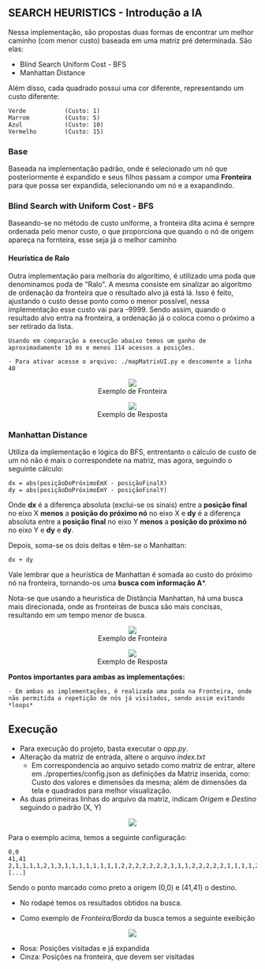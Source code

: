 
## SEARCH HEURISTICS - Introdução a IA

Nessa implementação, são propostas duas formas de encontrar um melhor caminho (com menor custo) baseada em uma matriz
pré determinada. São elas: 

- Blind Search Uniform Cost - BFS
- Manhattan Distance

Além disso, cada quadrado possui uma cor diferente, representando um custo diferente:

    Verde           (Custo: 1)
    Marrom          (Custo: 5)
    Azul            (Custo: 10)
    Vermelho        (Custo: 15)

### Base
Baseada na implementação padrão, onde é selecionado um nó que posteriormente é expandido e seus filhos passam a compor uma __Fronteira__ para que possa ser expandida, selecionando um nó e a exapandindo.

### Blind Search with Uniform Cost - BFS

Baseando-se no método de custo uniforme, a fronteira dita acima é sempre ordenada pelo menor custo, o que proporciona que quando o nó de origem apareça na fornteira, esse seja já o melhor caminho

#### Heurística de Ralo

Outra implementação para melhoria do algoritimo, é utilizado uma poda que denominamos poda de "Ralo". A mesma consiste em sinalizar ao algoritmo de ordenação da fronteira que o resultado alvo já está lá. Isso é feito, ajustando o custo desse ponto como o menor possível, nessa implementação esse custo vai para -9999. Sendo assim, quando o resultado alvo entra na fronteira, a ordenação já o coloca como o próximo a ser retirado da lista. 

    Usando em comparação a execução abaixo temos um ganho de aproximadamente 10 ms e menos 114 acessos a posições.

    - Para ativar acesse o arquivo: ./mapMatrixUI.py e descomente a linha 40



<p align="center">
    <img src="./img-docs/img4.png"> <br>Exemplo de Fronteira
</p>

<p align="center">
    <img src="./img-docs/img3.png"> <br>Exemplo de Resposta
</p>

 ### Manhattan Distance

    
Utiliza da implementação e lógica do BFS, entrentanto o cálculo de custo de um nó não é mais o correspondete na matriz, mas agora, seguindo o seguinte cálculo:

    dx = abs(posiçãoDoPróximoEmX - posiçãoFinalX)
    dy = abs(posiçãoDoPróximoEmY - posiçãoFinalY)

Onde **dx** é a diferença absoluta (exclui-se os sinais) entre a **posição final** no eixo X **menos** a **posição do próximo nó** no eixo X e **dy** é a diferença absoluta entre a **posição final** no eixo Y **menos** a **posição do próximo nó** no eixo Y e **dy** e **dy**.

Depois, soma-se os dois deltas e têm-se o Manhattan:

    dx + dy

Vale lembrar que a heurística de Manhattan é somada ao custo do próximo nó na fronteira, tornando-os uma **busca com informação A***.

Nota-se que usando a heurística de Distância Manhattan, há uma busca mais direcionada, onde as fronteiras de busca são mais concisas, resultando em um tempo menor de busca.

<p align="center">
    <img src="./img-docs/img5.png"> <br>Exemplo de Fronteira
</p>

<p align="center">
    <img src="./img-docs/img6.png"> <br>Exemplo de Resposta
</p>

__Pontos importantes para ambas as implementações:__

    - Em ambas as implementações, é realizada uma poda na Fronteira, onde não permitida a repetição de nós já visitados, sendo assim evitando *loops*


## Execução

- Para execução do projeto, basta executar o *app.py*.
- Alteração da matriz de entrada, altere o arquivo *index.txt*
    -   Em correspondencia ao arquivo setado como matriz de entrar, altere em ./properties/config.json as definições da Matriz inserida, como: Custo dos valores e dimensões da mesma; além de dimensões da tela e quadrados para melhor visualização.
- As duas primeiras linhas do arquivo da matriz, indicam *Origem* e *Destino* seguindo o padrão (X, Y)

<p align="center">
    <img src="./img-docs/img1.png">
</p>


Para o exemplo acima, temos a seguinte configuração: 

    0,0
    41,41
    2,1,1,1,1,2,1,3,1,1,1,1,1,1,1,1,2,2,2,2,2,2,2,1,1,1,2,2,2,2,2,1,1,1,1,2,2,2,1,1,1,1,
    [...]

Sendo o ponto marcado como preto a origem (0,0) e (41,41) o destino.
- No rodapé temos os resultados obtidos na busca.

- Como exemplo de *Fronteira/Borda* da busca temos a seguinte exeibição

<p align="center">
    <img src="./img-docs/img2.png">
</p>


- Rosa: Posições visitadas e já expandida
- Cinza: Posições na fronteira, que devem ser visitadas





